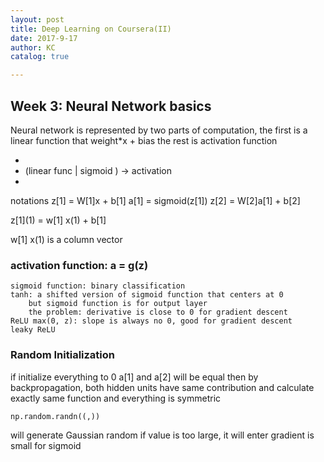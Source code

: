 ```yaml
---
layout: post
title: Deep Learning on Coursera(II)
date: 2017-9-17
author: KC
catalog: true

---
```


## Week 3: Neural Network basics 
Neural network is represented by two parts of computation,
the first is a linear function that weight*x + bias 
the rest is activation function 

-
- (linear func | sigmoid ) -> activation 
- 

notations
z[1] = W[1]x + b[1]
a[1] = sigmoid(z[1])
z[2] = W[2]a[1] + b[2]

z[1]\(1) = w[1] x(1) + b[1]

w[1] x(1) is a column vector 


### activation function:  a = g(z)
    sigmoid function: binary classification 
    tanh: a shifted version of sigmoid function that centers at 0  
        but sigmoid function is for output layer 
        the problem: derivative is close to 0 for gradient descent 
    ReLU max(0, z): slope is always no 0, good for gradient descent
    leaky ReLU

### Random Initialization
if initialize everything to 0
a[1] and a[2] will be equal
then by backpropagation, both hidden units have same contribution and calculate exactly same function 
and everything is symmetric 
```python
np.random.randn((,))
```
will generate Gaussian random 
if value is too large, it will enter gradient is small for sigmoid 